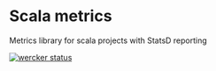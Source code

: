 # Scala metrics

Metrics library for scala projects with StatsD reporting

[![wercker status](https://app.wercker.com/status/4395ebd5cac9871a52d94f59226e9a9f/s/master "wercker status")](https://app.wercker.com/project/byKey/4395ebd5cac9871a52d94f59226e9a9f)
